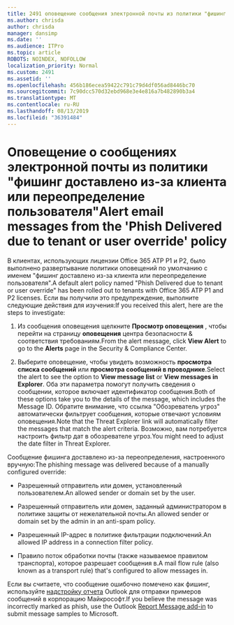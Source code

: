 ```yaml
---
title: 2491 оповещение сообщения электронной почты из политики "фишинг доставлено из-за клиента или переопределение пользователя"
ms.author: chrisda
author: chrisda
manager: dansimp
ms.date: ''
ms.audience: ITPro
ms.topic: article
ROBOTS: NOINDEX, NOFOLLOW
localization_priority: Normal
ms.custom: 2491
ms.assetid: ''
ms.openlocfilehash: 456b186ecea59422c791c79d4df056ad8446bc70
ms.sourcegitcommit: 7c90dcc570d32ebd968e3e4e816a7b482890b3a4
ms.translationtype: MT
ms.contentlocale: ru-RU
ms.lasthandoff: 08/13/2019
ms.locfileid: "36391484"
---
```

# <a name="alert-email-messages-from-the-phish-delivered-due-to-tenant-or-user-override-policy"></a><span data-ttu-id="fa979-102">Оповещение о сообщениях электронной почты из политики "фишинг доставлено из-за клиента или переопределение пользователя"</span><span class="sxs-lookup"><span data-stu-id="fa979-102">Alert email messages from the 'Phish Delivered due to tenant or user override' policy</span></span>

<span data-ttu-id="fa979-103">В клиентах, использующих лицензии Office 365 ATP P1 и P2, было выполнено развертывание политики оповещений по умолчанию с именем "фишинг доставлено из-за клиента или переопределение пользователя".</span><span class="sxs-lookup"><span data-stu-id="fa979-103">A default alert policy named "Phish Delivered due to tenant or user override" has been rolled out to tenants with Office 365 ATP P1 and P2 licenses.</span></span> <span data-ttu-id="fa979-104">Если вы получили это предупреждение, выполните следующие действия для изучения:</span><span class="sxs-lookup"><span data-stu-id="fa979-104">If you received this alert, here are the steps to investigate:</span></span>

1. <span data-ttu-id="fa979-105">Из сообщения оповещения щелкните **Просмотр оповещения** , чтобы перейти на страницу **оповещения** центра безопасности & соответствия требованиям.</span><span class="sxs-lookup"><span data-stu-id="fa979-105">From the alert message, click **View Alert** to go to the **Alerts** page in the Security & Compliance Center.</span></span>

2. <span data-ttu-id="fa979-106">Выберите оповещение, чтобы увидеть возможность **просмотра списка сообщений** или **просмотра сообщений в проводнике**.</span><span class="sxs-lookup"><span data-stu-id="fa979-106">Select the alert to see the option to **View message list** or **View messages in Explorer**.</span></span> <span data-ttu-id="fa979-107">Оба эти параметра помогут получить сведения о сообщении, которое включает идентификатор сообщения.</span><span class="sxs-lookup"><span data-stu-id="fa979-107">Both of these options take you to the details of the message, which includes the Message ID.</span></span> <span data-ttu-id="fa979-108">Обратите внимание, что ссылка "Обозреватель угроз" автоматически фильтрует сообщения, которые отвечают условиям оповещения.</span><span class="sxs-lookup"><span data-stu-id="fa979-108">Note that the Threat Explorer link will automatically filter the messages that match the alert criteria.</span></span> <span data-ttu-id="fa979-109">Возможно, вам потребуется настроить фильтр дат в обозревателе угроз.</span><span class="sxs-lookup"><span data-stu-id="fa979-109">You might need to adjust the date filter in Threat Explorer.</span></span>

<span data-ttu-id="fa979-110">Сообщение фишинга доставлено из-за переопределения, настроенного вручную:</span><span class="sxs-lookup"><span data-stu-id="fa979-110">The phishing message was delivered because of a manually configured override:</span></span>

- <span data-ttu-id="fa979-111">Разрешенный отправитель или домен, установленный пользователем.</span><span class="sxs-lookup"><span data-stu-id="fa979-111">An allowed sender or domain set by the user.</span></span>

- <span data-ttu-id="fa979-112">Разрешенный отправитель или домен, заданный администратором в политике защиты от нежелательной почты.</span><span class="sxs-lookup"><span data-stu-id="fa979-112">An allowed sender or domain set by the admin in an anti-spam policy.</span></span>

- <span data-ttu-id="fa979-113">Разрешенный IP-адрес в политике фильтрации подключений.</span><span class="sxs-lookup"><span data-stu-id="fa979-113">An allowed IP address in a connection filter policy.</span></span>

- <span data-ttu-id="fa979-114">Правило поток обработки почты (также называемое правилом транспорта), которое разрешает сообщения в.</span><span class="sxs-lookup"><span data-stu-id="fa979-114">A mail flow rule (also known as a transport rule) that's configured to allow messages in.</span></span>

<span data-ttu-id="fa979-115">Если вы считаете, что сообщение ошибочно помечено как фишинг, используйте [надстройку отчета](https://support.office.com/article/b5caa9f1-cdf3-4443-af8c-ff724ea719d2) Outlook для отправки примеров сообщений в корпорацию Майкрософт.</span><span class="sxs-lookup"><span data-stu-id="fa979-115">If you believe the message was incorrectly marked as phish, use the Outlook [Report Message add-in](https://support.office.com/article/b5caa9f1-cdf3-4443-af8c-ff724ea719d2) to submit message samples to Microsoft.</span></span>
